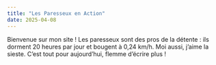 ```yaml
---
title: "Les Paresseux en Action"
date: 2025-04-08
---
```


Bienvenue sur mon site ! Les paresseux sont des pros de la détente : ils 
dorment 20 heures par jour et bougent à 0,24 km/h. Moi aussi, j’aime la 
sieste. C’est tout pour aujourd’hui, flemme d’écrire plus !

